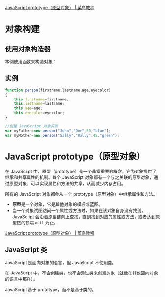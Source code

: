 [JavaScript prototype（原型对象） | 菜鸟教程](https://www.runoob.com/js/js-object-prototype.html)

# 对象构建

## 使用对象构造器

本例使用函数来构造对象：

## 实例

```javascript
function person(firstname,lastname,age,eyecolor)
{
    this.firstname=firstname;
    this.lastname=lastname;
    this.age=age;
    this.eyecolor=eyecolor;
}

//创建 JavaScript 对象实例
var myFather=new person("John","Doe",50,"blue");
var myMother=new person("Sally","Rally",48,"green");
```





# JavaScript prototype（原型对象）

在 JavaScript 中，原型（prototype）是一个非常重要的概念，它为对象提供了继承和共享属性的机制。每个 JavaScript 对象都有一个与之关联的原型对象，通过原型对象，可以实现属性和方法的共享，从而减少内存占用。

所有的 JavaScript 对象都会从一个 prototype（原型对象）中继承属性和方法。

- **原型**是一个对象，它是其他对象的模板或蓝图。
- 当一个对象试图访问一个属性或方法时，如果在该对象自身没有找到，JavaScript 会沿着原型链向上查找，直到找到对应的属性或方法，或者达到原型链的顶端 `null` 为止。

[JavaScript prototype（原型对象） | 菜鸟教程](https://www.runoob.com/js/js-object-prototype.html)

## JavaScript 类

JavaScript 是面向对象的语言，但 JavaScript 不使用类。

在 JavaScript 中，不会创建类，也不会通过类来创建对象（就像在其他面向对象的语言中那样）。

JavaScript 基于 prototype，而不是基于类的。

